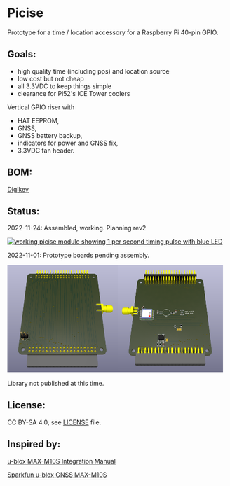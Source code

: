 <H1>Picise</H1>

Prototype for a time / location accessory for a Raspberry Pi 40-pin GPIO.

<H2>Goals:</H2>

- high quality time (including pps) and location source
- low cost but not cheap
- all 3.3VDC to keep things simple
- clearance for Pi52's ICE Tower coolers

Vertical GPIO riser with 
- HAT EEPROM, 
- GNSS, 
- GNSS battery backup, 
- indicators for power and GNSS fix,
- 3.3VDC fan header.

<H2>BOM:</H2>

[Digikey](https://www.digikey.com/short/rnq4tnz8)

<H2>Status:</H2>

2022-11-24: Assembled, working. Planning rev2

[![working picise module showing 1 per second timing pulse with blue LED](https://img.youtube.com/vi/lg2OkTD7_zg/0.jpg)](https://www.youtube.com/watch?v=lg2OkTD7_zg)


2022-11-01: Prototype boards pending assembly.

<img src="artifacts/picise%20front%20render.png?raw=true" width=50%><img src="artifacts/picise%20back%20render.png?raw=true" width=47.7%>

Library not published at this time.

<H2>License:</H2>

CC BY-SA 4.0, see [LICENSE](LICENSE) file.

<H2>Inspired by:</H2>

[u-blox MAX-M10S Integration Manual](https://content.u-blox.com/sites/default/files/MAX-M10S_IntegrationManual_UBX-20053088.pdf)

[Sparkfun u-blox GNSS MAX-M10S](https://www.sparkfun.com/products/18037)
